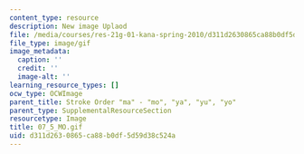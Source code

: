 ```yaml
---
content_type: resource
description: New image Uplaod
file: /media/courses/res-21g-01-kana-spring-2010/d311d2630865ca88b0df5d59d38c524a_07_5_MO.gif
file_type: image/gif
image_metadata:
  caption: ''
  credit: ''
  image-alt: ''
learning_resource_types: []
ocw_type: OCWImage
parent_title: Stroke Order "ma" - "mo", "ya", "yu", "yo"
parent_type: SupplementalResourceSection
resourcetype: Image
title: 07_5_MO.gif
uid: d311d263-0865-ca88-b0df-5d59d38c524a
---
```

